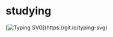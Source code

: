 # studying

[![Typing SVG](https://readme-typing-svg.herokuapp.com/?lines=Hello,+Welcome+to+my+profile;Here+are+repositories+from+my+studies;Simple+as+that!)](https://git.io/typing-svg)
